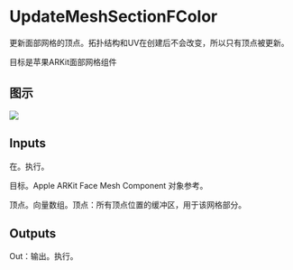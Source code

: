 # UpdateMeshSectionFColor

更新面部网格的顶点。拓扑结构和UV在创建后不会改变，所以只有顶点被更新。

目标是苹果ARKit面部网格组件

## 图示

![]($-20221218-18225524.png)

## Inputs

在。执行。

目标。Apple ARKit Face Mesh Component 对象参考。

顶点。向量数组。顶点：所有顶点位置的缓冲区，用于该网格部分。 

## Outputs

Out：输出。执行。